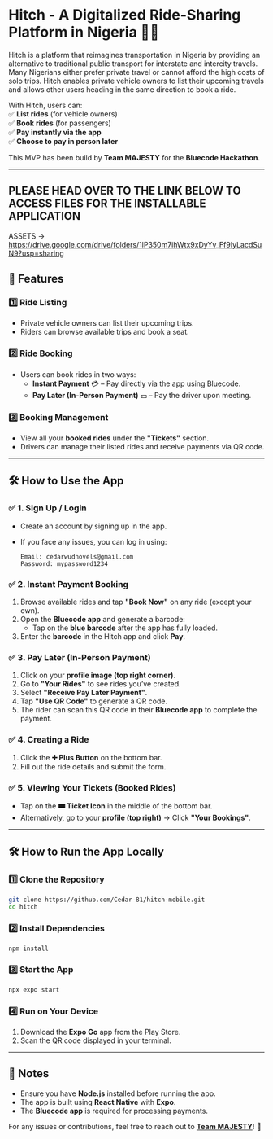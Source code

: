 # **Hitch - A Digitalized Ride-Sharing Platform in Nigeria** 🚗💨

Hitch is a platform that reimagines transportation in Nigeria by providing an alternative to traditional public transport for interstate and intercity travels. Many Nigerians either prefer private travel or cannot afford the high costs of solo trips. Hitch enables private vehicle owners to list their upcoming travels and allows other users heading in the same direction to book a ride.

With Hitch, users can:  
✅ **List rides** (for vehicle owners)  
✅ **Book rides** (for passengers)  
✅ **Pay instantly via the app**  
✅ **Choose to pay in person later**

This MVP has been build by **Team MAJESTY** for the **Bluecode Hackathon**.

----------

## PLEASE HEAD OVER TO THE LINK BELOW TO ACCESS FILES FOR THE INSTALLABLE APPLICATION
ASSETS -> https://drive.google.com/drive/folders/1lP350m7ihWtx9xDyYv_Ff9IyLacdSuN9?usp=sharing

## **🚀 Features**

### **1️⃣ Ride Listing**

-   Private vehicle owners can list their upcoming trips.
-   Riders can browse available trips and book a seat.

### **2️⃣ Ride Booking**

-   Users can book rides in two ways:
    -   **Instant Payment** 💳 – Pay directly via the app using Bluecode.
    -   **Pay Later (In-Person Payment)** 💵 – Pay the driver upon meeting.

### **3️⃣ Booking Management**

-   View all your **booked rides** under the **"Tickets"** section.
-   Drivers can manage their listed rides and receive payments via QR code.

----------

## **🛠 How to Use the App**

### **✅ 1. Sign Up / Login**

-   Create an account by signing up in the app.
-   If you face any issues, you can log in using:
    
    ```plaintext
    Email: cedarwudnovels@gmail.com  
    Password: mypassword1234
    
    ```
    

### **✅ 2. Instant Payment Booking**

1.  Browse available rides and tap **"Book Now"** on any ride (except your own).
2.  Open the **Bluecode app** and generate a barcode:
    -   Tap on the **blue barcode** after the app has fully loaded.
3.  Enter the **barcode** in the Hitch app and click **Pay**.

### **✅ 3. Pay Later (In-Person Payment)**

1.  Click on your **profile image (top right corner)**.
2.  Go to **"Your Rides"** to see rides you’ve created.
3.  Select **"Receive Pay Later Payment"**.
4.  Tap **"Use QR Code"** to generate a QR code.
5.  The rider can scan this QR code in their **Bluecode app** to complete the payment.

### **✅ 4. Creating a Ride**

1.  Click the **➕ Plus Button** on the bottom bar.
2.  Fill out the ride details and submit the form.

### **✅ 5. Viewing Your Tickets (Booked Rides)**

-   Tap on the **🎟 Ticket Icon** in the middle of the bottom bar.
-   Alternatively, go to your **profile (top right)** → Click **"Your Bookings"**.

----------

## **🛠 How to Run the App Locally**

### **1️⃣ Clone the Repository**

```sh
git clone https://github.com/Cedar-81/hitch-mobile.git
cd hitch

```

### **2️⃣ Install Dependencies**

```sh
npm install

```

### **3️⃣ Start the App**

```sh
npx expo start

```

### **4️⃣ Run on Your Device**

1.  Download the **Expo Go** app from the Play Store.
2.  Scan the QR code displayed in your terminal.

----------

## **📌 Notes**

-   Ensure you have **Node.js** installed before running the app.
-   The app is built using **React Native** with **Expo**.
-   The **Bluecode app** is required for processing payments.

For any issues or contributions, feel free to reach out to [**Team MAJESTY**](majestychibuikem@gmail.com)! 🚀
